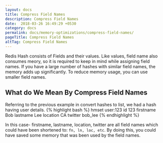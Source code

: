 ```yaml
---
layout: docs
title: Compress Field Names
description: Compress Field Names
date:  2018-03-26 16:49:29 +0530
category: docs
permalink: docs/memory-optimizations/compress-field-names/
pageTitle: Compress Field Names
altTag: Compress Field Names
---
```


Redis Hash consists of Fields and their values. Like values, field name also consumes meory, so it is required to keep in mind while assigning field names. If you have a large number of hashes with similar field names, the memory adds up significantly.
To reduce memory usage, you can use smaller field names.

## What do We Mean By Compress Field Names

Referring to the previous example in convert hashes to list, we had a hash having user details.
{% highlight bash %}
hmset user:123 id 123 firstname Bob lastname Lee
location CA twitter bob_lee
{% endhighlight %}

In this case- firstname, lastname, location, twitter are all field names which could have been shortened to:
`fn, ln, loc, etc`. By doing this, you could have saved some memory that was been used by the field names.
